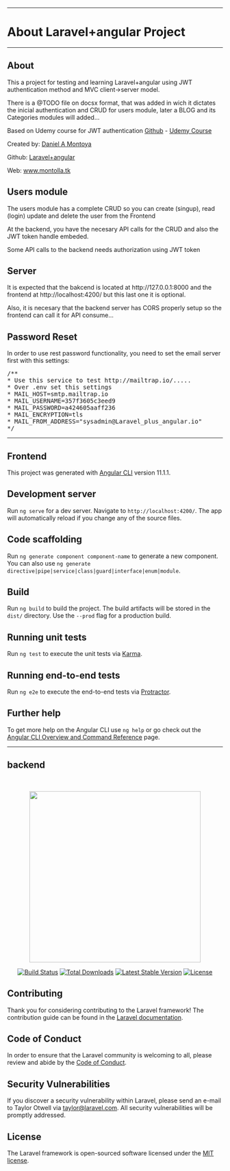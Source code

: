 <hr>
<h1>About Laravel+angular Project</h1>
<hr>

<h2>About</h2>
<p>This a project for testing and learning Laravel+angular using JWT authentication method and MVC client->server model.</p>

<p>There is a @TODO file on docsx format, that was added in wich it dictates the inicial authentication and CRUD for users module, later a BLOG and its Categories modules will added...</p>

<p>Based on Udemy course for JWT authentication <a href="https://github.com/bitfumes/laravel-angular-authentication">Github</a> - <a href="https://www.udemy.com/course/angular-laravel-single-page-app-with-authentication-and-password-reset/">Udemy Course</a> </p>

<p>Created by: <a href="https://www.linkedin.com/in/damh/">Daniel A Montoya </a></p>
<p>Github: <a href="https://github.com/montolla/laravel-angular-authentication">Laravel+angular</a></p>
<p>Web: <a href=" www.montolla.tk">www.montolla.tk</a></p>

<h2>Users module</h2>

<p>The users module has a complete CRUD so you can create (singup), read (login) update and delete the user from the Frontend</p>

<p>At the backend, you have the necesary API calls for the CRUD and also the JWT token handle embeded.</p>

<p>Some API calls to the backend needs authorization using JWT token</p>

<h2>Server</h2>

<p>It is expected that the bakcend is located at http://127.0.0.1:8000 and the frontend at http://localhost:4200/ but this last one it is optional.</p>

<p>Also, it is necesary that the backend server has CORS properly setup so the frontend can call it for API consume...</p>

<h2>Password Reset</h2>
In order to use rest password functionality, you need to set the email server first with this settings:
<pre>
/**
* Use this service to test http://mailtrap.io/.....
* Over .env set this settings
* MAIL_HOST=smtp.mailtrap.io
* MAIL_USERNAME=357f3605c3eed9
* MAIL_PASSWORD=a424605aaff236
* MAIL_ENCRYPTION=tls
* MAIL_FROM_ADDRESS="sysadmin@Laravel_plus_angular.io"
*/
</pre>

<hr>

<h2>Frontend</h2>

This project was generated with [Angular CLI](https://github.com/angular/angular-cli) version 11.1.1.

## Development server

Run `ng serve` for a dev server. Navigate to `http://localhost:4200/`. The app will automatically reload if you change any of the source files.

## Code scaffolding

Run `ng generate component component-name` to generate a new component. You can also use `ng generate directive|pipe|service|class|guard|interface|enum|module`.

## Build

Run `ng build` to build the project. The build artifacts will be stored in the `dist/` directory. Use the `--prod` flag for a production build.

## Running unit tests

Run `ng test` to execute the unit tests via [Karma](https://karma-runner.github.io).

## Running end-to-end tests

Run `ng e2e` to execute the end-to-end tests via [Protractor](http://www.protractortest.org/).

## Further help

To get more help on the Angular CLI use `ng help` or go check out the [Angular CLI Overview and Command Reference](https://angular.io/cli) page.

<hr>

<h2>backend</h2>

<p><br><p>
<p align="center"><a href="https://laravel.com" target="_blank"><img src="https://raw.githubusercontent.com/laravel/art/master/logo-lockup/5%20SVG/2%20CMYK/1%20Full%20Color/laravel-logolockup-cmyk-red.svg" width="400"></a></p>

<p align="center">
<a href="https://travis-ci.org/laravel/framework"><img src="https://travis-ci.org/laravel/framework.svg" alt="Build Status"></a>
<a href="https://packagist.org/packages/laravel/framework"><img src="https://img.shields.io/packagist/dt/laravel/framework" alt="Total Downloads"></a>
<a href="https://packagist.org/packages/laravel/framework"><img src="https://img.shields.io/packagist/v/laravel/framework" alt="Latest Stable Version"></a>
<a href="https://packagist.org/packages/laravel/framework"><img src="https://img.shields.io/packagist/l/laravel/framework" alt="License"></a>
</p>

## Contributing

Thank you for considering contributing to the Laravel framework! The contribution guide can be found in the [Laravel documentation](https://laravel.com/docs/contributions).

## Code of Conduct

In order to ensure that the Laravel community is welcoming to all, please review and abide by the [Code of Conduct](https://laravel.com/docs/contributions#code-of-conduct).

## Security Vulnerabilities

If you discover a security vulnerability within Laravel, please send an e-mail to Taylor Otwell via [taylor@laravel.com](mailto:taylor@laravel.com). All security vulnerabilities will be promptly addressed.

## License

The Laravel framework is open-sourced software licensed under the [MIT license](https://opensource.org/licenses/MIT).
